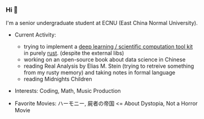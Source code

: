 ### Hi 👋

I'm a senior undergraduate student at ECNU (East China Normal University). 

- Current Activity: 
  - trying to implement a [deep learning / scientific computation tool kit](https://github.com/Y-jiji/actnet) in purely [rust](https://github.com/rust-lang/rust). (despite the external libs)
  - working on an open-source book about data science in Chinese
  - reading Real Analysis by Elias M. Stein (trying to retreive something from my rusty memory) and taking notes in formal language
  - reading Midnights Children

- Interests: Coding, Math, Music Production

- Favorite Movies: ハーモニー, 屍者の帝国 <= About Dystopia, Not a Horror Movie
